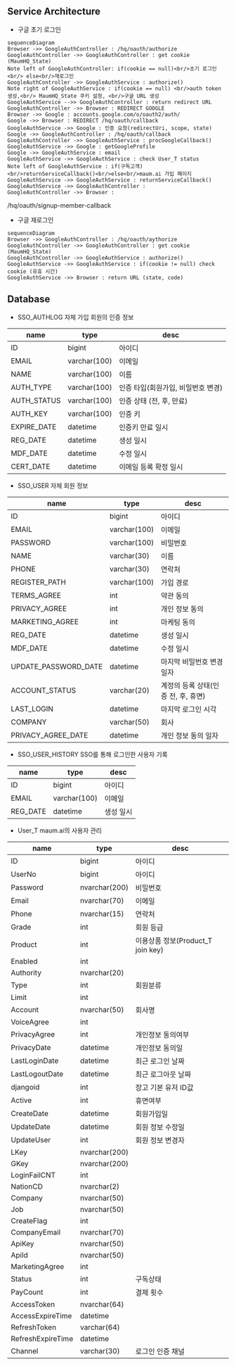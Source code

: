 ## Service Architecture
-  구글 초기 로그인
```mermaid
sequenceDiagram
Browser ->> GoogleAuthController : /hq/oauth/authorize
GoogleAuthController ->> GoogleAuthController : get cookie (MaumHQ_State)
Note left of GoogleAuthController: if(cookie == null)<br/>초기 로그인<br/> else<br/>재로그인
GoogleAuthController ->> GoogleAuthService : authorize()
Note right of GoogleAuthService : if(cookie == null) <br/>auth token 생성,<br/> MaumHQ_State 쿠키 설정, <br/>구글 URL 생성
GoogleAuthService -->> GoogleAuthController : return redirect URL
GoogleAuthController ->> Browser : REDIRECT GOOGLE
Browser ->> Google : accounts.google.com/o/oauth2/auth/
Google ->> Browser : REDIRECT /hq/oauth/callback
GoogleAuthService ->> Google : 인증 요청(redirectUri, scope, state)
Google ->> GoogleAuthController : /hq/oauth/callback
GoogleAuthController ->> GoogleAuthService : procGoogleCallback()
GoogleAuthService ->> Google : getGoogleProfile
Google ->> GoogleAuthService : email
GoogleAuthService ->> GoogleAuthService : check User_T status
Note left of GoogleAuthService : if(구독고객)<br/>returnServiceCallback()<br/>else<br/>maum.ai 가입 페이지
GoogleAuthService ->> GoogleAuthService : returnServiceCallback()
GoogleAuthService ->> GoogleAuthController : 
GoogleAuthController ->> Browser : 

```

/hq/oauth/signup-member-callback

- 구글 재로그인
```mermaid
sequenceDiagram
Browser ->> GoogleAuthController : /hq/oauth/aythorize
GoogleAuthController ->> GoogleAuthController : get cookie (MaumHQ_State)
GoogleAuthController ->> GoogleAuthService : authorize()
GoogleAuthService ->> GoogleAuthService : if(cookie != null) check cookie (유효 시간)
GoogleAuthService ->> Browser : return URL (state, code)
```

## Database
- SSO_AUTHLOG
자체 가입 회원의 인증 정보

|name         	|type   	 |desc                           |
|---------------|------------|-------------------------------|
|ID          	|bigint|아이디|
|EMAIL			|varchar(100)|이메일            |
|NAME          	|varchar(100)|이름            |
|AUTH_TYPE      |varchar(100)|인증 타입(회원가입, 비밀번호 변경)|
|AUTH_STATUS    |varchar(100)|인증 상태 (전, 후, 만료)|
|AUTH_KEY       |varchar(100)|인증 키|
|EXPIRE_DATE    |datetime	 |인증키 만료 일시|
|REG_DATE       |datetime    |생성 일시|
|MDF_DATE       |datetime    |수정 일시|
|CERT_DATE      |datetime    |이메일 등록 확정 일시|

- SSO_USER
자체 회원 정보

|name         			 	 |type  	 	|desc                           |
|----------------------------|--------------|-------------------------------|
|ID          				 |bigint		|아이디|
|EMAIL						 |varchar(100)	|이메일            |
|PASSWORD					 |varchar(100)	|비밀번호            |
|NAME          				 |varchar(30)	|이름            |
|PHONE         				 |varchar(30)	|연락처            |
|REGISTER_PATH  		 	 |varchar(100)	|가입 경로|
|TERMS_AGREE    			 |int			|약관 동의|
|PRIVACY_AGREE    			 |int			|개인 정보 동의|
|MARKETING_AGREE			 |int			|마케팅 동의|
|REG_DATE			         |datetime 		|생성 일시|
|MDF_DATE       			 |datetime    	|수정 일시|
|UPDATE_PASSWORD_DATE        |datetime    	|마지막 비밀번호 변경 일자|
|ACCOUNT_STATUS 			 |varchar(20)  	|계정의 등록 상태(인증 전, 후, 휴면)|
|LAST_LOGIN    				 |datetime	 	|마지막 로그인 시각|
|COMPANY      				 |varchar(50)	|회사|
|PRIVACY_AGREE_DATE      	 |datetime    	|개인 정보 동의 일자|

- SSO_USER_HISTORY
SSO를 통해 로그인한 사용자 기록

|name         	|type   	 |desc                           |
|---------------|------------|-------------------------------|
|ID          	|bigint		 |아이디|
|EMAIL			|varchar(100)|이메일            |
|REG_DATE		|datetime    |생성 일시|

- User_T
maum.ai의 사용자 관리

|name         	|type   	 |desc                           |
|---------------|------------|-------------------------------|
|ID          	|bigint		|아이디|
|UserNo         |bigint		|아이디|
|Password		|nvarchar(200)| 비밀번호|
|Email			|nvarchar(70)		|이메일|
|Phone			|nvarchar(15)|연락처|
|Grade			|int|회원 등급|
|Product		|int|이용상품 정보(Product_T join key)|
|Enabled		|int||
|Authority		|nvarchar(20)||
|Type			|int|회원분류|
|Limit			|int||
|Account		|nvarchar(50)|회사명|
|VoiceAgree		|int||
|PrivacyAgree	|int|개인정보 동의여부|
|PrivacyDate	|datetime|개인정보 동의일|
|LastLoginDate	|datetime|최근 로그인 날짜|
|LastLogoutDate	|datetime|최근 로그아웃 날짜|
|djangoid		|int|장고 기본 유저 ID값|
|Active			|int|휴면여부|
|CreateDate		|datetime|회원가입일|
|UpdateDate		|datetime|회원 정보 수정일|
|UpdateUser		|int|회원 정보 변경자|
|LKey			|nvarchar(200)||
|GKey			|nvarchar(200)||
|LoginFailCNT	|int||
|NationCD		|nvarchar(2)||
|Company		|nvarchar(50)||
|Job			|nvarchar(50)||
|CreateFlag		|int||
|CompanyEmail	|nvarchar(70)||
|ApiKey			|nvarchar(50)||
|ApiId			|nvarchar(50)||
|MarketingAgree	|int||
|Status			|int|구독상태|
|PayCount		|int|결제 횟수|
|AccessToken	|nvarchar(64)||
|AccessExpireTime|datetime||
|RefreshToken	|varchar(64)||
|RefreshExpireTime|datetime||
|Channel		|varchar(30)|로그인 인증 채널|

<!--stackedit_data:
eyJoaXN0b3J5IjpbMTI1NzMxNDU2NSw0OTM4MDk1NDhdfQ==
-->